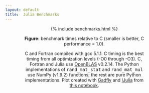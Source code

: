 ```yaml
---
layout: default
title:  Julia Benchmarks
---
```


<center>
<div class="figure" style="align: center; width: 77%">
<div class="plot" style="display:block; margin:auto;">
{% include benchmarks.html %}
</div>
<p class="caption"><b>Figure:</b>
benchmark times relative to C (smaller is better, C performance = 1.0).
</p>
<p class="note">
C and Fortran compiled with gcc 5.1.1. C timing is the best timing from all optimization levels (-O0 through -O3).
C, Fortran and Julia use <a href="https://github.com/xianyi/OpenBLAS">OpenBLAS</a> v0.2.14.
The Python implementations of <tt>rand_mat_stat</tt> and <tt>rand_mat_mul</tt> use NumPy (v1.9.2) functions; the rest are pure Python implementations.
Plot created with <a href="https://github.com/dcjones/Gadfly.jl">Gadfly</a> and <a href="https://github.com/JuliaLang/IJulia.jl">IJulia</a> from <a href="http://nbviewer.ipython.org/url/julialang.org/benchmarks.ipynb">this notebook</a>.
</p>
</div>
</center>
